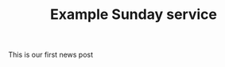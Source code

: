 ---
title: Example Sunday service
sub_title: The theme for this service
body: This is our first news post
start_datetime: 2020-05-02 12:00:00 +0000
layout: NewsLayout

---